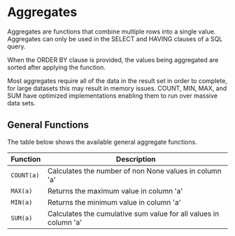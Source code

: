 # Aggregates

Aggregates are functions that combine multiple rows into a single value. Aggregates can only be used in the SELECT and HAVING clauses of a SQL query.

When the ORDER BY clause is provided, the values being aggregated are sorted after applying the function. 

Most aggregates require all of the data in the result set in order to complete, for large datasets this may result in memory issues. COUNT, MIN, MAX, and SUM have optimized implementations enabling them to run over massive data sets. 

## General Functions

The table below shows the available general aggregate functions.

Function   | Description
---------- | ----------------------------------------------------------------
`COUNT(a)` | Calculates the number of non None values in column 'a'
`MAX(a)`   | Returns the maximum value in column 'a'
`MIN(a)`   | Returns the minimum value in column 'a'
`SUM(a)`   | Calculates the cumulative sum value for all values in column 'a'

